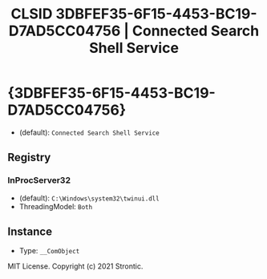 ﻿---
title: "CLSID 3DBFEF35-6F15-4453-BC19-D7AD5CC04756 | Connected Search Shell Service"
excerpt: What is COM-Object CLSID 3DBFEF35-6F15-4453-BC19-D7AD5CC04756?
---

# {3DBFEF35-6F15-4453-BC19-D7AD5CC04756}

* (default): `Connected Search Shell Service`

## Registry


### InProcServer32

* (default): `C:\Windows\system32\twinui.dll`
* ThreadingModel: `Both`

## Instance

* Type: `__ComObject`

MIT License. Copyright (c) 2021 Strontic.


